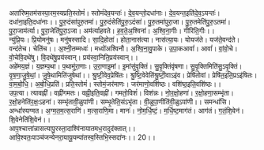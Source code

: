 

  
अता॑रिष्म॒तम॑सस्पा॒रम॒स्यप्रति॒स्तोमं॑। स्तोमं॑देव॒यन्तः॑। दे॒व॒यन्तो॒दधा॑नाः। दे॒व॒यन्त॒इति॑दे॒व॒ऽयन्तः॑। दधा॑ना॒इति॒दधा॑नाः।। पु॒रु॒दंसा॑पुरु॒तमा॑। पु॒रु॒दंसेति॑पु॒रु॒ऽदंसा॑। पु॒रु॒तमा॑पुरा॒जा। पु॒रु॒तमेति॑पु॒रु॒ऽतमा॑। पु॒रा॒जाम॑र्त्या। पु॒रा॒जेति॑पु॒रा॒ऽजा। अम॑र्त्याहवते। ह॒व॒ते॒अ॒श्विना॑। अ॒श्वि॒ना॒गीः। गीरिति॒गीः।।  
न्यु॑प्रि॒यः। प्रि॒योमनु॑षः। मनु॑षस्सादि। सा॒दि॒होता॑। होता॒नास॑त्या। नास॑त्या॒यः। योयज॑ते। यज॑ते॒वन्द॑ते। वन्द॑तेच। चेति॑च।। अ॒श्नी॒तम्मध्वः॑। मध्वो॑अश्विनौ। अ॒श्वि॒ना॒वु॒पाके। उ॒पा॒कआवां॑। आवां॑। वां॒वो॒चे। वो॒चेवि॒दथे॑षु। वि॒दथे॑षु॒प्रय॑स्वान्। प्रय॑स्वा॒निति॒प्रय॑स्वान्।।  
अहे॑मय॒ज्ञं। य॒ज्ञम्प॒था। प॒थामु॑रा॒णाः। उ॒रा॒णाइ॒मां। इ॒मांसु॑वृ॒क्तिं। सु॒वृ॒क्तिंवृ॑षणा। सु॒वृ॒क्तिमिति॑सु॒ऽवृ॒क्तिं। वृ॒ष॒णा॒जु॒षे॒थां॒। जु॒षे॒थामिति॑जुषेथां।। श्रु॒ष्टी॒वेव॒प्रेषि॑तः। श्रु॒ष्टि॒वेवेति॑श्रु॒ष्टी॒वाऽइ॑व। प्रेषि॑तोवां। प्रेषि॑त॒इति॒प्रऽइ॑षितः। वा॒म॒बो॒धि॒। अ॒बो॒धि॒प्रति॑। प्रति॒स्तोमं॑। स्तोमं॒जर॑माणः। जर॑माणो॒वशि॑ष्ठः। वशि॑ष्ठ॒इति॒वशि॑ष्ठः।।  
उप॒त्या। त्यावह्नी॑। वह्नी॑गमतः। वह्नी॒इति॒वह्नी॑। गमतो॒विशं॑। विश॑न्नः। नो॒र॒क्षो॒हणा॑। र॒क्षो॒हणा॒सम्भृ॑ता। र॒क्षो॒हनेति॑र॒क्षः॒ऽहना॑। सम्भृ॑तावी॒ळुपा॑णी। सम्भृ॒तेति॒संऽभृ॑ता। वी॒ळुपा॒णीति॑वी॒ळुऽपा॑णी।। समन्धां॑सि। अन्धां॑स्यग्मत। अ॒ग्म॒त॒म॒त्स॒राणि॑। म॒त्स॒राणि॒मा। मानः॑। नो॒म॒र्धि॒ष्टं॒। म॒र्धि॒ष्ट॒माग॑तं। आग॑तं। ग॒तं॒शि॒वेन॑। शि॒वेनेति॑शि॒वेन॑।।  
आप॒श्चात्ता॑न्नासत्यापु॒रस्ता॒दाश्वि॑नायातमध॒रादुद॑क्तात्।। आवि॒श्वतः॒पाञ्च॑जन्येनरा॒यायू॒यम्पा॑तस्व॒स्तिभि॒स्सदा॑नः।। 20।।  
